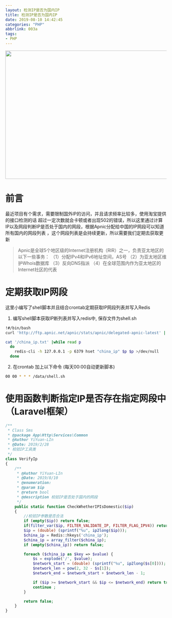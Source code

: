 ```yaml
---
layout: 检测IP是否为国内IP
title: 检测IP是否为国内IP
date: 2019-08-10 14:42:45
categories: "PHP"
abbrlink: 003a
tags: 
- PHP
---
```


<img src="http://images.linyiyuan.top/timg.jpg" style="width:900px;height:400px" />

# 前言
最近项目有个需求，需要限制国外IP的访问，并且请求频率比较多，使用淘宝提供的接口检测的话 超过一定次数就会卡顿或者出现502的错误，所以这里通过计算IP以及网段判断IP是否处于国内的网段，根据Apnic分配给中国的IP网段可以知道所有国内的网段列表 ，这个网段列表是会持续更新，所以需要我们定期去获取更新

>  Apnic是全球5个地区级的Internet注册机构（RIR）之一，负责亚太地区的以下一些事务： 
（1）分配IPv4和IPv6地址空间，AS号 
（2）为亚太地区维护Whois数据库 
（3）反向DNS指派 
（4）在全球范围内作为亚太地区的Internet社区的代表

<!--less-->

# 定期获取IP网段
这里小编写了shell脚本并且结合crontab定期获取IP网段列表并写入Redis

1. 编写shell脚本获取IP断列表并写入redis中, 保存文件为shell.sh
```bash
!#/bin/bash
curl 'http://ftp.apnic.net/apnic/stats/apnic/delegated-apnic-latest' | grep ipv4 | grep CN | awk -F\| '{ printf("%s/%d\n", $4, 32-log($5)/log(2)) }' > /china_ip.txt

cat '/china_ip.txt' |while read p
  do
    redis-cli -h 127.0.0.1 -p 6379 hset "china_ip" $p $p >/dev/null
  done
```

2. 在crontab 加上以下命令 (每天00:00自动更新脚本)
```bash
00 00 * * * /data/shell.sh
```


# 使用函数判断指定IP是否存在指定网段中（Laravel框架）

```php
/**
 * Class Sms
 * @package App\Http\Services\Common
 * @Author YiYuan-LIn
 * @Date: 2019/2/28
 * 校验IP工具类
 */
class VerifyIp
{
    /**
     * @Author YiYuan-LIn
     * @Date: 2019/8/10
     * @enumeration:
     * @param $ip
     * @return bool
     * @description 校验IP是否处于国内的网段
     */
    public static function CheckWhetherIPIsDomestic($ip)
    {
        //校验IP参数是否合法
        if (empty($ip)) return false;
        if(filter_var($ip, FILTER_VALIDATE_IP, FILTER_FLAG_IPV4)) return false;
        $ip = (double) (sprintf("%u", ip2long($ip)));
        $china_ip = Redis::hkeys('china_ip');
        $china_ip = array_filter($china_ip);
        if (empty($china_ip)) return false;

        foreach ($china_ip as $key => $value) {
            $s = explode('/', $value);
            $network_start = (double) (sprintf("%u", ip2long($s[0])));
            $network_len = pow(2, 32 - $s[1]);
            $network_end = $network_start + $network_len - 1;

            if ($ip >= $network_start && $ip <= $network_end) return true;
            continue ;
        }

        return false;
    }
}
```

